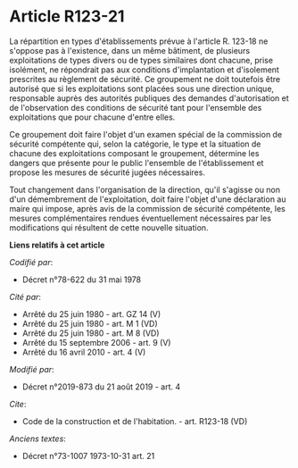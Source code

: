 # Article R123-21

La répartition en types d'établissements prévue à l'article R. 123-18 ne s'oppose pas à l'existence, dans un même bâtiment,
de plusieurs exploitations de types divers ou de types similaires dont chacune, prise isolément, ne répondrait pas aux
conditions d'implantation et d'isolement prescrites au règlement de sécurité. Ce groupement ne doit toutefois être autorisé
que si les exploitations sont placées sous une direction unique, responsable auprès des autorités publiques des demandes
d'autorisation et de l'observation des conditions de sécurité tant pour l'ensemble des exploitations que pour chacune d'entre
elles. 

Ce groupement doit faire l'objet d'un examen spécial de la commission de sécurité compétente qui, selon la catégorie, le type
et la situation de chacune des exploitations composant le groupement, détermine les dangers que présente pour le public
l'ensemble de l'établissement et propose les mesures de sécurité jugées nécessaires. 

Tout changement dans l'organisation de la direction, qu'il s'agisse ou non d'un démembrement de l'exploitation, doit faire
l'objet d'une déclaration au maire qui impose, après avis de la commission de sécurité compétente, les mesures
complémentaires rendues éventuellement nécessaires par les modifications qui résultent de cette nouvelle situation.

**Liens relatifs à cet article**

_Codifié par_:

  - Décret n°78-622 du 31 mai 1978

_Cité par_:

  - Arrêté du 25 juin 1980 - art. GZ 14 (V)
  - Arrêté du 25 juin 1980 - art. M 1 (VD)
  - Arrêté du 25 juin 1980 - art. M 8 (VD)
  - Arrêté du 15 septembre 2006 - art. 9 (V)
  - Arrêté du 16 avril 2010 - art. 4 (V)

_Modifié par_:

  - Décret n°2019-873 du 21 août 2019 - art. 4

_Cite_:

  - Code de la construction et de l'habitation. - art. R123-18 (VD)

_Anciens textes_:

  - Décret n°73-1007 1973-10-31 art. 21
